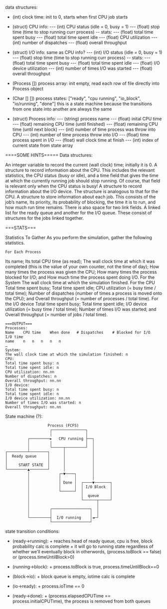 
data structures:
- (int) clock time: init to 0, starts when first CPU job starts
    

- (struct) CPU info:
--- (int) CPU status (idle = 0, busy = 1)
--- (float) stop time (time to stop running curr process)
-- stats: 
--- (float) total time spent busy
--- (float) total time spent idle
--- (float) CPU utilization
--- (int) number of dispatches
--- (float) overall throughput

- (struct) I/O info: same as CPU info?
--- (int) I/O status (idle = 0, busy = 1)
--- (float) stop time (time to stop running curr process)
-- stats: 
--- (float) total time spent busy
--- (float) total time spent idle
--- (float) I/O device utilization
--- (int) number of times I/O was started
--- (float) overall throughput

- (Process []) process array: init empty, read each row of file
                              directly into Process object
- (Char [] [])  process states: ["ready", "cpu running", "io_block", "io/running", "done"]
                              this is a state machine because the transitions from one state
                              into another are always the same

- (struct) Process info:
--- (string) process name
--- (float) inital CPU time
--- (float) remaining CPU time (until finished)
--- (float) remaining CPU time (until next block)
--- (int) number of time process was throw into CPU
--- (int) number of time process throw into I/O
--- (float) time process spent in I/O
--- (float) wall clock time at finish
--- (int) index of current state from state array


====SOME HINTS=====
Data structures:

An integer variable to record the current (wall clock) time; initially it is 0.
A structure to record information about the CPU. This includes the relevant statistics,
    the CPU status (busy or idle), and a time field that gives the time at which the currently
    running job should stop running. Of course, that field is relevant only when the CPU status is busy!
A structure to record information about the I/O device. The structure is analogous to that for the CPU.
A structure to store information about each job. This consists of the job’s name, its priority, its
    probability of blocking,
    the time it is to run, and how much run time remains. There is also space for two link fields.
A linked list for the ready queue and another for the I/O queue. These consist of structures for the jobs
    linked together.

===STATS===

Statistics To Gather
As you perform the simulation, gather the following statistics.

    For Each Process
Its name;
Its total CPU time (as read);
The wall clock time at which it was completed (this is the value of your own counter, not the time of day);
How many times the process was given the CPU;
How many times the process blocked for I/O; and
How much time the process spent doing I/O.
    For the System
The wall clock time at which the simulation finished.
    For the CPU
Total time spent busy;
Total time spent idle;
CPU utilization (= busy time / total time);
Number of dispatches (number of times a process is moved onto the CPU); and
Overall throughput (= number of processes / total time).
    For the I/O device
Total time spent busy;
Total time spent idle;
I/O device utilization (= busy time / total time);
Number of times I/O was started; and
Overall throughput (= number of jobs / total time).

```
===OUTPUT===
Processes:
Name	CPU time	When done	# Dispatches	# Blocked for I/O	I/O time
name	n	n	n	n	n
…
System:
The wall clock time at which the simulation finished: n
CPU:
Total time spent busy: n
Total time spent idle: n
CPU utilization: nn.nn
Number of dispatches: n
Overall throughput: nn.nn
I/O device:
Total time spent busy: n
Total time spent idle: n
I/O device utilization: nn.nn
Number of times I/O was started: n
Overall throughput: nn.nn
```

State machine (?):

```
                   Process (FCFS)
                    ┌───────────────┐
                    │               │
          ┌─────────►   CPU running ├──┐
          │         │               │  │
          │         └─────┬─────────┘  │
┌─────────┴────────┐      │            │
│  Ready queue     │      │            │
│                  │      │            │
│     START STATE  │      │            │
└─────────▲────────┘      │            │
          │             ┌─▼────┐       │
          │             │      │       │
          │             │ Done │  ┌────▼───────┐
          │             │      │  │ I/O Block  │
          │             └──────┘  │            │
          │                       │  queue     │
          │                       └──────┬─────┘
          │                              │
          │         ┌─────────────────┐  │
          │         │                 │  │
          └─────────┤  I/O running    │◄─┘
                    └─────────────────┘
```

state transition conditions:
- (ready->running): + reaches head of ready queue, cpu is free, block probability calc is complete
                    + it will go to running state regardless of whether we'll eventually block
                      in otherwords, (process.toBlock == false) or (process.timeUntilBlock>0)
- (running->block): + process.toBlock is true, process.timeUntilBlock==0
- (block->io):      + block queue is empty, iotime calc is complete
- (io->ready):      + process.ioTime == 0

- (ready->done):    + (process.elapsedCPUTime == process.initialCPUTime), the process is removed
                      from both queues
